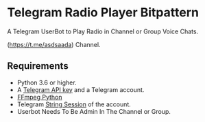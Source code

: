 # Telegram Radio Player Bitpattern

A Telegram UserBot to Play Radio in Channel or Group Voice Chats.

(https://t.me/asdsaada) Channel.




## Requirements

- Python 3.6 or higher.
- A
  [Telegram API key](https://docs.pyrogram.org/intro/quickstart#enjoy-the-api)
  and a Telegram account.
- [FFmpeg Python](https://www.ffmpeg.org/)
- Telegram [String Session](http://t.me/genStr_robot) of the account.
- Userbot Needs To Be Admin In The Channel or Group.